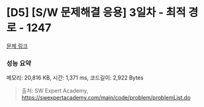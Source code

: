 # [D5] [S/W 문제해결 응용] 3일차 - 최적 경로 - 1247 

[문제 링크](https://swexpertacademy.com/main/code/problem/problemDetail.do?contestProbId=AV15OZ4qAPICFAYD) 

### 성능 요약

메모리: 20,816 KB, 시간: 1,371 ms, 코드길이: 2,922 Bytes



> 출처: SW Expert Academy, https://swexpertacademy.com/main/code/problem/problemList.do
